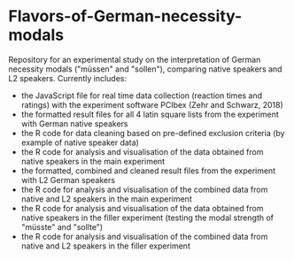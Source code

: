 # Flavors-of-German-necessity-modals
Repository for an experimental study on the interpretation of German necessity modals ("müssen" and "sollen"), comparing native speakers and L2 speakers. 
Currently includes:
- the JavaScript file for real time data collection (reaction times and ratings) with the experiment software PCIbex (Zehr and Schwarz, 2018)
- the formatted result files for all 4 latin square lists from the experiment with German native speakers
- the R code for data cleaning based on pre-defined exclusion criteria (by example of native speaker data)
- the R code for analysis and visualisation of the data obtained from native speakers in the main experiment
- the formatted, combined and cleaned result files from the experiment with L2 German speakers
- the R code for analysis and visualisation of the combined data from native and L2 speakers in the main experiment
- the R code for analysis and visualisation of the data obtained from native speakers in the filler experiment (testing the modal strength of "müsste" and "sollte")
- the R code for analysis and visualisation of the combined data from native and L2 speakers in the filler experiment
